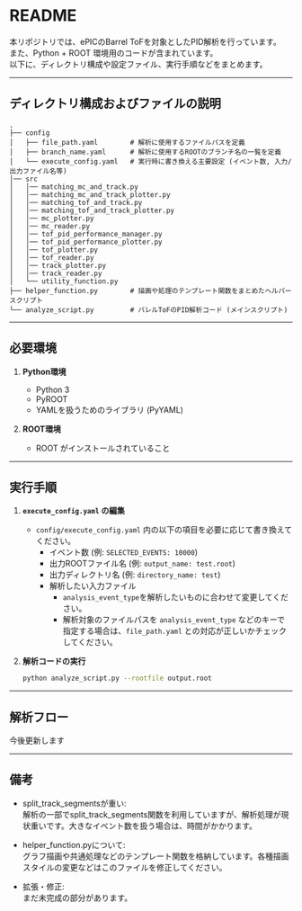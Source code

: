 # README

本リポジトリでは、ePICのBarrel ToFを対象としたPID解析を行っています。  
また、Python + ROOT 環境用のコードが含まれています。  
以下に、ディレクトリ構成や設定ファイル、実行手順などをまとめます。

---

## ディレクトリ構成およびファイルの説明

```
.
├── config
│   ├── file_path.yaml        # 解析に使用するファイルパスを定義
│   ├── branch_name.yaml      # 解析に使用するROOTのブランチ名の一覧を定義
│   └── execute_config.yaml   # 実行時に書き換える主要設定 (イベント数, 入力/出力ファイル名等)
│── src
│   │── matching_mc_and_track.py
│   │── matching_mc_and_track_plotter.py
│   │── matching_tof_and_track.py
│   │── matching_tof_and_track_plotter.py
│   │── mc_plotter.py
│   │── mc_reader.py
│   │── tof_pid_performance_manager.py
│   │── tof_pid_performance_plotter.py
│   │── tof_plotter.py
│   │── tof_reader.py
│   │── track_plotter.py
│   │── track_reader.py
│   └── utility_function.py
├── helper_function.py        # 描画や処理のテンプレート関数をまとめたヘルパースクリプト
└── analyze_script.py         # バレルToFのPID解析コード (メインスクリプト)

```
---

## 必要環境
1. **Python環境**  
   - Python 3  
   - PyROOT
   - YAMLを扱うためのライブラリ (PyYAML)
     
2. **ROOT環境**  
   - ROOT がインストールされていること
     
---

## 実行手順
1. **`execute_config.yaml` の編集**  
   - `config/execute_config.yaml` 内の以下の項目を必要に応じて書き換えてください。
     - イベント数 (例: `SELECTED_EVENTS: 10000`)
     - 出力ROOTファイル名 (例: `output_name: test.root`)
     - 出力ディレクトリ名 (例: `directory_name: test`)
     - 解析したい入力ファイル
       - `analysis_event_type`を解析したいものに合わせて変更してください。    
       - 解析対象のファイルパスを `analysis_event_type` などのキーで指定する場合は、`file_path.yaml` との対応が正しいかチェックしてください。
          
2. **解析コードの実行**  
   ```bash
   python analyze_script.py --rootfile output.root
   ```
   
---

## 解析フロー

今後更新します

---

## 備考
* split_track_segmentsが重い:  
解析の一部でsplit_track_segments関数を利用していますが、解析処理が現状重いです。大きなイベント数を扱う場合は、時間がかかります。

* helper_function.pyについて:  
グラフ描画や共通処理などのテンプレート関数を格納しています。各種描画スタイルの変更などはこのファイルを修正してください。

* 拡張・修正:  
まだ未完成の部分があります。
